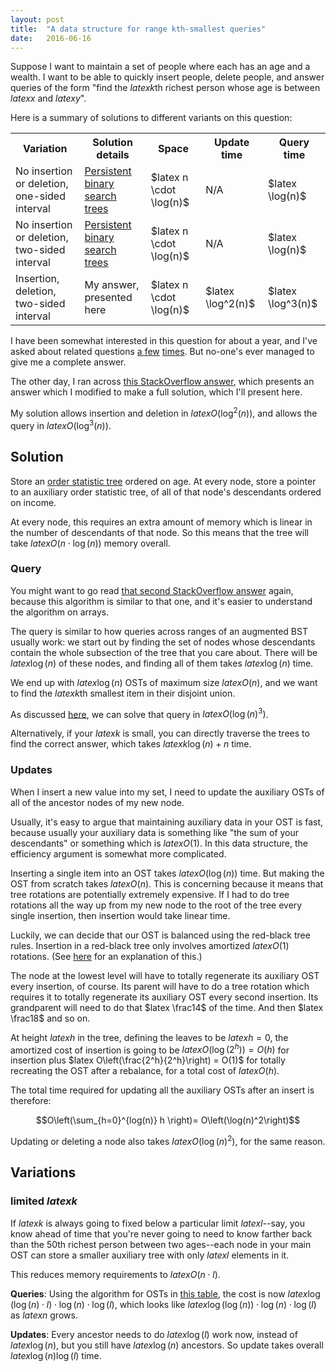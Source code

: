```yaml
---
layout: post
title:  "A data structure for range kth-smallest queries"
date:   2016-06-16
---
```


Suppose I want to maintain a set of people where each has an age and a wealth. I want to be able to quickly insert people, delete people, and answer queries of the form "find the $latex k$th richest person whose age is between $latex x$ and $latex y$".

Here is a summary of solutions to different variants on this question:

<table class="table" id="table1">
  <tr>
    <th>Variation</th>
    <th>Solution details</th>
    <th>Space</th>
    <th>Update time</th>
    <th>Query time</th>
  </tr>
  <tr>
    <td>No insertion or deletion, one-sided interval</td>
    <td><a href="http://stackoverflow.com/a/31162190/1360429">Persistent binary search trees</a></td>
    <td>$latex n \cdot \log(n)$</td>
    <td>N/A</td>
    <td>$latex \log(n)$</td>
  </tr>
  <tr>
    <td>No insertion or deletion, two-sided interval</td>
    <td><a href="http://stackoverflow.com/questions/26296624/order-statistic-on-intervals/26299986#26299986">Persistent binary search trees</a></td>
    <td>$latex n \cdot \log(n)$</td>
    <td>N/A</td>
    <td>$latex \log(n)$</td>
  </tr>
  <tr>
    <td>Insertion, deletion, two-sided interval</td>
    <td>My answer, presented here</td>
    <td>$latex n \cdot \log(n)$</td>
    <td>$latex \log^2(n)$</td>
    <td>$latex \log^3(n)$</td>
  </tr>
</table>

I have been somewhat interested in this question for about a year, and I've asked about related questions [a few](https://www.facebook.com/bshlgrs/posts/10205556609689335) [times](http://stackoverflow.com/questions/31153033/data-structure-to-support-a-particular-query-on-a-set-of-2d-points). But no-one's ever managed to give me a complete answer.

The other day, I ran across [this StackOverflow answer](http://stackoverflow.com/a/26299986/1360429), which presents an answer which I modified to make a full solution, which I'll present here.

My solution allows insertion and deletion in $latex O(\log^2(n))$, and allows the query in $latex O(\log^3(n))$.

## Solution

Store an [order statistic tree](https://en.wikipedia.org/wiki/Order_statistic_tree) ordered on age. At every node, store a pointer to an auxiliary order statistic tree, of all of that node's descendants ordered on income.

At every node, this requires an extra amount of memory which is linear in the number of descendants of that node. So this means that the tree will take $latex O(n\cdot \log(n))$ memory overall.

### Query

You might want to go read [that second StackOverflow answer](http://stackoverflow.com/a/26299986/1360429) again, because this algorithm is similar to that one, and it's easier to understand the algorithm on arrays.

The query is similar to how queries across ranges of an augmented BST usually work: we start out by finding the set of nodes whose descendants contain the whole subsection of the tree that you care about. There will be $latex \log(n)$ of these nodes, and finding all of them takes $latex \log(n)$ time.

We end up with $latex \log(n)$ OSTs of maximum size $latex O(n)$, and we want to find the $latex k$th smallest item in their disjoint union.

As discussed [here](/2016/06/16/generalized-multi-quickselect.html), we can solve that query in $latex O\left(\log(n)^3\right)$.

Alternatively, if your $latex k$ is small, you can directly traverse the trees to find the correct answer, which takes $latex k \log(n) + n$ time.

### Updates

When I insert a new value into my set, I need to update the auxiliary OSTs of all of the ancestor nodes of my new node.

Usually, it's easy to argue that maintaining auxiliary data in your OST is fast, because usually your auxiliary data is something like "the sum of your descendants" or something which is $latex O(1)$. In this data structure, the efficiency argument is somewhat more complicated.

Inserting a single item into an OST takes $latex O(\log(n))$ time. But making the OST from scratch takes $latex O(n)$. This is concerning because it means that tree rotations are potentially extremely expensive. If I had to do tree rotations all the way up from my new node to the root of the tree every single insertion, then insertion would take linear time.

Luckily, we can decide that our OST is balanced using the red-black tree rules. Insertion in a red-black tree only involves amortized $latex O(1)$ rotations. (See [here](web.stanford.edu/class/cs166/lectures/05/Small05.pdf) for an explanation of this.)

The node at the lowest level will have to totally regenerate its auxiliary OST every insertion, of course. Its parent will have to do a tree rotation which requires it to totally regenerate its auxiliary OST every second insertion. Its grandparent will need to do that $latex \frac14$ of the time. And then $latex \frac18$ and so on.

At height $latex h$ in the tree, defining the leaves to be $latex h=0$, the amortized cost of insertion is going to be $latex O(\log(2^h)) = O(h)$ for insertion plus $latex O\left(\frac{2^h}{2^h}\right) = O(1)$ for totally recreating the OST after a rebalance, for a total cost of $latex O(h)$.

The total time required for updating all the auxiliary OSTs after an insert is therefore:

$$O\left(\sum_{h=0}^{log(n)} h \right)= O\left(\log(n)^2\right)$$

Updating or deleting a node also takes $latex O\left(\log(n)^2\right)$, for the same reason.

## Variations

### limited $latex k$

If $latex k$ is always going to fixed below a particular limit $latex l$--say, you know ahead of time that you're never going to need to know farther back than the 50th richest person between two ages--each node in your main OST can store a smaller auxiliary tree with only $latex l$ elements in it.

This reduces memory requirements to $latex O(n \cdot l)$.

**Queries**: Using the algorithm for OSTs in [this table](/2016/06/16/generalized-multi-quickselect.html#table1), the cost is now $latex \log(\log(n) \cdot l) \cdot \log(n) \cdot \log(l)$, which looks like $latex \log(\log(n)) \cdot \log(n) \cdot \log(l)$ as $latex n$ grows.

**Updates**: Every ancestor needs to do $latex \log(l)$ work now, instead of $latex \log(n)$, but you still have $latex \log(n)$ ancestors. So update takes overall $latex \log(n)\log(l)$ time.
